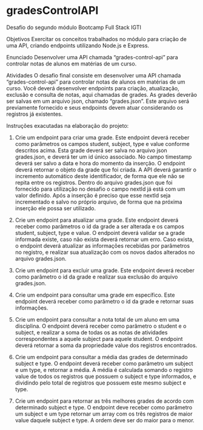 # gradesControlAPI
Desafio do segundo módulo Bootcamp Full Stack IGTI

Objetivos
Exercitar os conceitos trabalhados no módulo para criação de uma API, criando endpoints
utilizando Node.js e Express.

Enunciado
Desenvolver uma API chamada “grades-control-api” para controlar notas de alunos em
matérias de um curso.

Atividades
O desafio final consiste em desenvolver uma API chamada “grades-control-api” para
controlar notas de alunos em matérias de um curso. Você deverá desenvolver endpoints
para criação, atualização, exclusão e consulta de notas, aqui chamadas de grades. As
grades deverão ser salvas em um arquivo json, chamado “grades.json”. Este arquivo será
previamente fornecido e seus endpoints devem atuar considerando os registros já
existentes.

Instruções exacutadas na elaboração do projeto: 

1. Crie um endpoint para criar uma grade. Este endpoint deverá receber como parâmetros
os campos student, subject, type e value conforme descritos acima. Esta grade deverá ser
salva no arquivo json grades.json, e deverá ter um id único associado. No campo
timestamp deverá ser salvo a data e hora do momento da inserção. O endpoint deverá
retornar o objeto da grade que foi criada. A API deverá garantir o incremento automático
deste identificador, de forma que ele não se repita entre os registros. Dentro do arquivo
grades.json que foi fornecido para utilização no desafio o campo nextId já está com um
valor definido. Após a inserção é preciso que esse nextId seja incrementado e salvo no
próprio arquivo, de forma que na próxima inserção ele possa ser utilizado.

2. Crie um endpoint para atualizar uma grade. Este endpoint deverá receber como
parâmetros o id da grade a ser alterada e os campos student, subject, type e value. O
endpoint deverá validar se a grade informada existe, caso não exista deverá retornar um
erro. Caso exista, o endpoint deverá atualizar as informações recebidas por parâmetros
no registro, e realizar sua atualização com os novos dados alterados no arquivo
grades.json.
3. Crie um endpoint para excluir uma grade. Este endpoint deverá receber como
parâmetro o id da grade e realizar sua exclusão do arquivo grades.json.
4. Crie um endpoint para consultar uma grade em específico. Este endpoint deverá
receber como parâmetro o id da grade e retornar suas informações.
5. Crie um endpoint para consultar a nota total de um aluno em uma disciplina. O
endpoint deverá receber como parâmetro o student e o subject, e realizar a soma de
todas os as notas de atividades correspondentes a aquele subject para aquele student. O
endpoint deverá retornar a soma da propriedade value dos registros encontrados.
6. Crie um endpoint para consultar a média das grades de determinado subject e type. O
endpoint deverá receber como parâmetro um subject e um type, e retornar a média. A
média é calculada somando o registro value de todos os registros que possuem o subject
e type informados, e dividindo pelo total de registros que possuem este mesmo subject e
type.
7. Crie um endpoint para retornar as três melhores grades de acordo com determinado
subject e type. O endpoint deve receber como parâmetro um subject e um type retornar
um array com os três registros de maior value daquele subject e type. A ordem deve ser
do maior para o menor.

